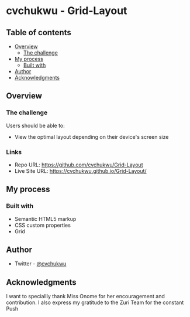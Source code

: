 # cvchukwu - Grid-Layout

## Table of contents

- [Overview](#overview)
  - [The challenge](#the-challenge)
- [My process](#my-process)
  - [Built with](#built-with)
- [Author](#author)
- [Acknowledgments](#acknowledgments)


## Overview

### The challenge

Users should be able to:

- View the optimal layout depending on their device's screen size

### Links

- Repo URL: https://github.com/cvchukwu/Grid-Layout
- Live Site URL: https://cvchukwu.github.io/Grid-Layout/

## My process

### Built with

- Semantic HTML5 markup
- CSS custom properties
- Grid


## Author

- Twitter - [@cvchukwu](https://www.twitter.com/cvchukwu)

## Acknowledgments

I want to speciallly thank Miss Onome for her encouragement and contribution. I also express my gratitude to the Zuri Team for the constant Push

 
